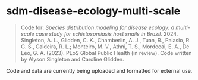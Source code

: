 # sdm-disease-ecology-multi-scale
> Code for: _Species distribution modeling for disease ecology: a multi-scale case study for schistosomiasis host snails in Brazil._ 2024. Singleton, A. L., Glidden, C. K., Chamberlin, A. J., Tuan, R., Palasio, R. G. S., Caldeira, R. L.; Monteiro, M. V., Athni, T. S., Mordecai, E. A., De Leo, G. A. (2023). PLoS Global Public Health (in review). Code written by Alyson Singleton and Caroline Glidden.

Code and data are currently being uploaded and formatted for external use.
